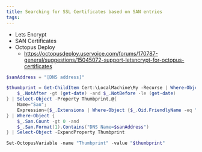 ```yaml
---
title: Searching for SSL Certificates based on SAN entries
tags:
---
```


- Lets Encrypt
- SAN Certificates
- Octopus Deploy
  - https://octopusdeploy.uservoice.com/forums/170787-general/suggestions/15045072-support-letsncrypt-for-octopus-certificates


```powershell
$sanAddress = "[DNS address]"

$thumbprint = Get-ChildItem Cert:\LocalMachine\My -Recurse | Where-Object {
    $_.NotAfter -gt (get-date) -and $_.NotBefore -le (get-date)
} | Select-Object -Property Thumbprint,@{
    Name="San";
    Expression={$_.Extensions | Where-Object {$_.Oid.FriendlyName -eq "subject alternative name"}}
} | Where-Object {
    $_.San.Count -gt 0 -and 
    $_.San.Format(1).Contains("DNS Name=$sanAddress")
} | Select-Object -ExpandProperty Thumbprint

Set-OctopusVariable -name "Thumbprint" -value "$thumbprint"
```